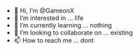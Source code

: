 - 👋 Hi, I’m @GameonX
- 👀 I’m interested in ... life
- 🌱 I’m currently learning ... nothing
- 💞️ I’m looking to collaborate on ... existing
- 📫 How to reach me ... dont
<!---
GameonX/GameonX is a ✨ special ✨ repository because its `README.md` (this file) appears on your GitHub profile.
You can click the Preview link to take a look at your changes.
--->
